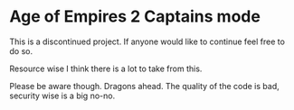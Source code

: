 # Age of Empires 2 Captains mode
This is a discontinued project. If anyone would like to continue feel free to do so.

Resource wise I think there is a lot to take from this.

Please be aware though. Dragons ahead. The quality of the code is bad, security wise is a big no-no. 